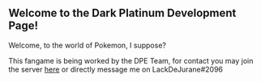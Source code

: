 

## Welcome to the Dark Platinum Development Page!
Welcome, to the world of Pokemon, I suppose?

This fangame is being worked by the DPE Team, for contact you may join the server [here](https://discord.gg/4XDfTNm) or directly message me on LackDeJurane#2096



